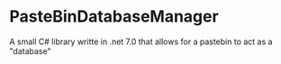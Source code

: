 # PasteBinDatabaseManager
A small C# library writte in .net 7.0 that allows for a pastebin to act as a "database"

